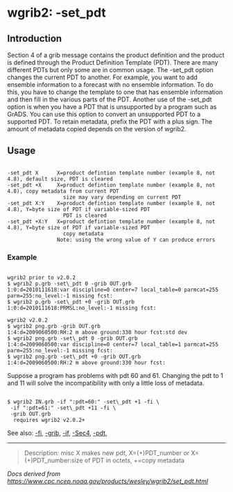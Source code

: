 # wgrib2: -set_pdt

## Introduction

Section 4 of a grib message
contains the product definition and the product is
defined through the Product Definition Template (PDT).
There are many different PDTs but only some are in common usage. The
-set_pdt option changes the current PDT to
another. For example, you want to add ensemble information to a
forecast with no ensemble information. To do this, you have
to change the template to one that has ensemble information
and then fill in the various parts of the PDT.
Another use of the -set_pdt option is
when you have a PDT that is unsupported by a program such
as GrADS. You can use this option to
convert an unsupported PDT to a supported PDT.
To retain metadata, prefix the PDT with a plus sign. The amount of
metadata copied depends on the version of wgrib2.

## Usage

```

-set_pdt X      X=product defintion template number (example 8, not 4.8), default size, PDT is cleared
-set_pdt +X     X=product defintion template number (example 8, not 4.8), copy metadata from current PDT
                  size may vary depending on current PDT
-set_pdt X:Y    X=product defintion template number (example 8, not 4.8), Y=byte size of PDT if variable-sized PDT
                  PDT is cleared
-set_pdt +X:Y   X=product defintion template number (example 8, not 4.8), Y=byte size of PDT if variable-sized PDT
                  copy metadata
                Note: using the wrong value of Y can produce errors

```

### Example

```

wgrib2 prior to v2.0.2
$ wgrib2 p.grb -set\_pdt 0 -grib OUT.grb
1:0:d=2010111618:var discipline=0 center=7 local_table=0 parmcat=255 parm=255:no_level:-1 missing fcst:
$ wgrib2 p.grb -set\_pdt +0 -grib OUT.grb
1:0:d=2010111618:PRMSL:no_level:-1 missing fcst:

wgrib2 v2.0.2
$ wgrib2 png.grb -grib OUT.grb
1:4:d=2009060500:RH:2 m above ground:330 hour fcst:std dev
$ wgrib2 png.grb -set\_pdt 0 -grib OUT.grb
1:4:d=2009060500:var discipline=0 center=7 local_table=1 parmcat=255 parm=255:no_level:-1 missing fcst:
$ wgrib2 png.grb -set\_pdt +0 -grib OUT.grb
1:4:d=2009060500:RH:2 m above ground:330 hour fcst:

```

Suppose a program has problems with pdt 60 and 61. Changing the pdt to
1 and 11 will solve the incompatibility with only a little loss of metadata.

```

$ wgrib2 IN.grb -if ":pdt=60:" -set\_pdt +1 -fi \
 -if ":pdt=61:" -set\_pdt +11 -fi \
 -grib OUT.grb
  requires wgrib2 v2.0.2+

```

See also:
[-fi](fi.html),
[-grib](grib.html),
[-if](if.html),
[-Sec4](Sec4.html),
[-pdt](pdt.html),

---

> Description: misc X makes new pdt, X=(+)PDT_number or X=(+)PDT_number:size of PDT in octets, +=copy metadata

_Docs derived from <https://www.cpc.ncep.noaa.gov/products/wesley/wgrib2/set_pdt.html>_
